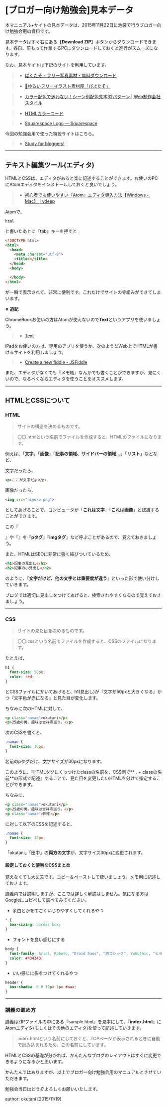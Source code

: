 # [ブロガー向け勉強会]見本データ

本マニュアル+サイトの見本データは、2015年11月22日に池袋で行うブロガー向け勉強会用の資料です。

見本データはすぐ右にある【**Download ZIP**】ボタンからダウンロードできます。各自、前もって作業するPCにダウンロードしておくと進行がスムーズになります。

なお、見本サイトは下記のサイトを利用しています。

> * [ぱくたそ - フリー写真素材・無料ダウンロード](https://www.pakutaso.com/)

> * [🌟ゆるいフリーイラスト素材屋「ぴよたそ」](http://hiyokoyarou.com/)

> * [カラー配色で迷わない！シーン別配色見本32パターン | Web制作会社スタイル](http://www.hp-stylelink.com/news/2013/07/20130708.php)

> * [HTMLカラーコード](http://html-color-codes.info/japanese/)

> * [Squarespace Logo — Squarespace](http://www.squarespace.com/logo/)

今回の勉強会用で使った特設サイトはこちら。

> * [Study for bloggers!](http://okutani.net/blog-study/)

***

## テキスト編集ツール(エディタ)

HTMLとCSSは、エディタがあると楽に記述することができます。お使いのPCにAtomエディタをインストールしておくと良いでしょう。

> * [初心者でも使いやすい『Atom』エディタ導入方法【Windows・Mac】 | vdeep](http://vdeep.net/install-atom)

Atomで、

```
html
```

と書いたあとに『tab』キーを押すと

```html
<!DOCTYPE html>
<html>
  <head>
    <meta charset="utf-8">
    <title></title>
  </head>
  <body>

  </body>
</html>
```

が一瞬で表示されて、非常に便利です。これだけでサイトの骨組みができてしまいます。

**※ 追記**

ChromeBookお使いの方はAtomが使えないので**Text**というアプリを使いましょう。

> * [Text](https://chrome.google.com/webstore/detail/text/mmfbcljfglbokpmkimbfghdkjmjhdgbg)

iPadをお使いの方は、専用のアプリを使うか、次のようなWeb上でHTMLが書けるサイトを利用しましょう。

> * [Create a new fiddle - JSFiddle](https://jsfiddle.net/)

また、エディタがなくても『メモ帳』なんかでも書くことができますが、見にくいので、なるべくならエディタを使うことをオススメします。

***

## HTMLとCSSについて

### HTML

> サイトの構造を決めるものです。

> 〇〇.htmlという名前でファイルを作成すると、HTMLのファイルになります。

例えば、「**文字**」「**画像**」「**記事の領域、サイドバーの領域...**」「**リスト**」などなど、

文字だったら、

```html
<p>ここが文字だよ</p>
```

画像だったら、

```html
<img src="hiyoko.png">
```

としてあげることで、コンピュータが「**これは文字**」「**これは画像**」と認識することができます。

この『<p>』や『<img>』を『**pタグ**』『**imgタグ**』など呼ぶことがあるので、覚えておきましょう。

また、HTMLはSEOに非常に強く結びついているため、

```html
<h1>記事の見出し</h1>
<h2>記事の小見出し</h2>
```

のように、『**文字だけど、他の文字とは重要度が違う**』といった形で使い分けしていきます。

ブログでは適切に見出しをつけてあげると、検索されやすくなるので覚えておきましょう。

***

### CSS

> サイトの見た目を決めるものです。

> 〇〇.cssという名前でファイルを作成すると、CSSのファイルになります。

たとえば、

```css
h1 {
  font-size: 50px;
  color: red;
}
```

とCSSファイルにかいてあげると、h1(見出し)が『文字が50pxと大きくなる』かつ『文字色が赤になる』と見た目が変化します。

ちなみに次のHTMLに対して、

```html
<p class="namae">okutani</p>
<p>25歳の男。趣味は吉祥寺巡り。</p>
```

次のCSSを書くと、

```css
.namae {
  font-size: 30px;
}
```

名前のpタグだけ、文字サイズが30pxになります。

このように、『HTMLタグにくっつけたclassの名前を、CSS側で** . + classの名前**の形式で記述』することで、見た目を変更したいHTMLを分けて指定することができます。

ちなみに、

```html
<p class="namae">okutani</p>
<p>25歳の男。趣味は吉祥寺巡り。</p>
<p class="namae">田中</p>
```

に対して以下のCSSを記述すると、

```css
.namae {
  font-size: 30px;
}
```

「okutani」「田中」の**両方の文字**が、文字サイズ30pxに変更されます。

#### 設定しておくと便利なCSSまとめ

覚えなくても大丈夫です。コピー＆ペーストして使いましょう。メモ用に記述しておきます。

講義内では説明しますが、ここでは詳しく解説はしません。気になる方はGoogleにコピペして調べてみてください。

* 余白とかをすごくいじりやすくしてくれるやつ

```css
* {
  box-sizing: border-box;
}
```

* フォントを良い感じにする

```css
body {
  font-family: Arial, Roboto, "Droid Sans", "游ゴシック", YuGothic, "ヒラギノ角ゴ ProN W3", "Hiragino Kaku Gothic ProN", "メイリオ", Meiryo, sans-serif;
  color: #434343;
}
```

* いい感じに影をつけてくれるやつ

```css
header {
  box-shadow: 0 0 10px 1px #aaa;
}
```

***

### 講義の進め方

講義はZIPファイルの中にある『sample.html』を見本にして、『**index.html**』にAtomエディタ(もしくはその他のエディタ)を使って記述していきます。

> index.htmlという名前にしておくと、TOPページが表示されるときに自動で読み込まれるため、この名前にしています。

HTMLとCSSの基礎が分かれば、かんたんなブログのレイアウトはすぐに変更できるようになるかと思います。

かんたんではありますが、以上でブロガー向け勉強会用のマニュアルとさせていただきます。

勉強会当日はどうぞよろしくお願いいたします。

author: okutani [2015/11/19]
